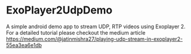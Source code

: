 # ExoPlayer2UdpDemo
A simple android demo app to stream UDP, RTP videos using Exoplayer 2.
For a detailed tutorial please checkout the medium article https://medium.com/@jatinmishra27/playing-udp-stream-in-exoplayer2-55ea3ea6e1db
